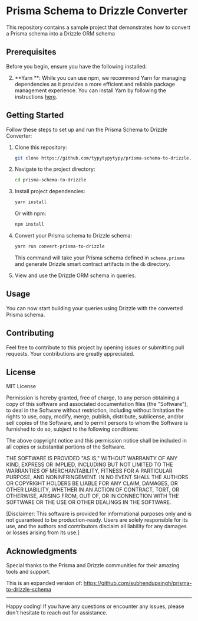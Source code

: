 # Prisma Schema to Drizzle Converter

This repository contains a sample project that demonstrates how to convert a Prisma schema into a Drizzle ORM schema

## Prerequisites

Before you begin, ensure you have the following installed:

2. **Yarn **: While you can use npm, we recommend Yarn for managing dependencies as it provides a more efficient and reliable package management experience. You can install Yarn by following the instructions [here](https://classic.yarnpkg.com/en/docs/install/).

## Getting Started

Follow these steps to set up and run the Prisma Schema to Drizzle Converter:

1. Clone this repository:

   ```bash
   git clone https://github.com/typytypytypy/prisma-schema-to-drizzle.git
   ```

2. Navigate to the project directory:

   ```bash
   cd prisma-schema-to-drizzle
   ```

3. Install project dependencies:

   ```bash
   yarn install
   ```

   Or with npm:

   ```bash
   npm install
   ```

4. Convert your Prisma schema to Drizzle schema:

   ```bash
   yarn run convert-prisma-to-drizzle
   ```

   This command will take your Prisma schema defined in `schema.prisma` and generate Drizzle smart contract artifacts in the `db` directory.

5. View and use the Drizzle ORM schema in queries.

## Usage

You can now start building your queries using Drizzle with the converted Prisma schema.

## Contributing

Feel free to contribute to this project by opening issues or submitting pull requests. Your contributions are greatly appreciated.

## License

MIT License

Permission is hereby granted, free of charge, to any person obtaining a copy of this software and associated documentation files (the "Software"), to deal in the Software without restriction, including without limitation the rights to use, copy, modify, merge, publish, distribute, sublicense, and/or sell copies of the Software, and to permit persons to whom the Software is furnished to do so, subject to the following conditions:

The above copyright notice and this permission notice shall be included in all copies or substantial portions of the Software.

THE SOFTWARE IS PROVIDED "AS IS," WITHOUT WARRANTY OF ANY KIND, EXPRESS OR IMPLIED, INCLUDING BUT NOT LIMITED TO THE WARRANTIES OF MERCHANTABILITY, FITNESS FOR A PARTICULAR PURPOSE, AND NONINFRINGEMENT. IN NO EVENT SHALL THE AUTHORS OR COPYRIGHT HOLDERS BE LIABLE FOR ANY CLAIM, DAMAGES, OR OTHER LIABILITY, WHETHER IN AN ACTION OF CONTRACT, TORT, OR OTHERWISE, ARISING FROM, OUT OF, OR IN CONNECTION WITH THE SOFTWARE OR THE USE OR OTHER DEALINGS IN THE SOFTWARE.

[Disclaimer: This software is provided for informational purposes only and is not guaranteed to be production-ready. Users are solely responsible for its use, and the authors and contributors disclaim all liability for any damages or losses arising from its use.]

## Acknowledgments

Special thanks to the Prisma and Drizzle communities for their amazing tools and support.

This is an expanded version of: https://github.com/subhendupsingh/prisma-to-drizzle-schema

---

Happy coding! If you have any questions or encounter any issues, please don't hesitate to reach out for assistance.
